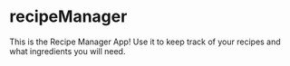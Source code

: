 # recipeManager
This is the Recipe Manager App! Use it to keep track of your recipes and what ingredients you will need.
